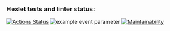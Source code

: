 ### Hexlet tests and linter status:
[![Actions Status](https://github.com/esonegin/java-project-lvl1/workflows/hexlet-check/badge.svg)](https://github.com/esonegin/java-project-lvl1/actions)
![example event parameter](https://github.com/github/docs/actions/workflows/main.yml/badge.svg?event=pull_request)
[![Maintainability](https://api.codeclimate.com/v1/badges/5bd797253e9734c79e05/maintainability)](https://codeclimate.com/github/esonegin/java-project-lvl1/maintainability)



